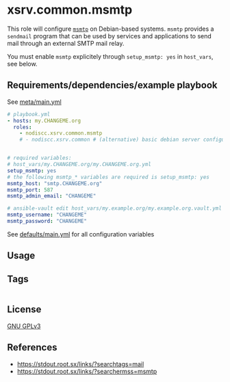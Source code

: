 # xsrv.common.msmtp

This role will configure [`msmtp`](https://marlam.de/msmtp/msmtp.html) on Debian-based systems. `msmtp` provides a `sendmail` program that can be used by services and applications to send mail through an external SMTP mail relay.

You must enable `msmtp` explicitely through `setup_msmtp: yes` in `host_vars`, see below.


## Requirements/dependencies/example playbook

See [meta/main.yml](meta/main.yml)

```yaml
# playbook.yml
- hosts: my.CHANGEME.org
  roles:
    - nodiscc.xsrv.common.msmtp
    # - nodiscc.xsrv.common # (alternative) basic debian server configuration including msmtp


# required variables:
# host_vars/my.CHANGEME.org/my.CHANGEME.org.yml
setup_msmtp: yes
# the following msmtp_* variables are required is setup_msmtp: yes
msmtp_host: "smtp.CHANGEME.org"
msmtp_port: 587
msmtp_admin_email: "CHANGEME"

# ansible-vault edit host_vars/my.example.org/my.example.org.vault.yml
msmtp_username: "CHANGEME"
msmtp_password: "CHANGEME"
```

See [defaults/main.yml](defaults/main.yml) for all configuration variables


## Usage


## Tags

<!--BEGIN TAGS LIST-->
```
```
<!--END TAGS LIST-->


## License

[GNU GPLv3](../../LICENSE)


## References

- https://stdout.root.sx/links/?searchtags=mail
- https://stdout.root.sx/links/?searchermss=msmtp
